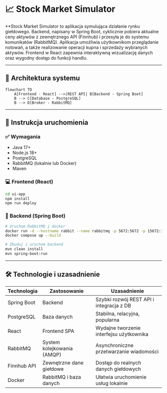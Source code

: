 # 📈 Stock Market Simulator

**Stock Market Simulator to aplikacja symulująca działanie rynku giełdowego. Backend, napisany w Spring Boot, cyklicznie pobiera aktualne ceny aktywów z zewnętrznego API (Finnhub) i przesyła je do systemu komunikatów (RabbitMQ). Aplikacja umożliwia użytkownikom przeglądanie notowań, a także realizowanie operacji kupna i sprzedaży wybranych aktywów. Frontend w React zapewnia interaktywną wizualizację danych oraz wygodny dostęp do funkcji handlu.

---

## 🧩 Architektura systemu

```mermaid
flowchart TD
    A[Frontend - React] -->|REST API| B[Backend - Spring Boot]
    B --> C[Database - PostgreSQL]
    B --> D[Broker - RabbitMQ]
```

---

## 🚀 Instrukcja uruchomienia

### ✅ Wymagania

- Java 17+
- Node.js 18+
- PostgreSQL
- RabbitMQ (lokalnie lub Docker)
- Maven

### 💻 Frontend (React)

```bash
cd ui-app
npm install
npm run deploy
```
### 🔧 Backend (Spring Boot)

```bash
# Uruchom RabbitMQ i docker
docker run -d --hostname rabbit --name rabbitmq -p 5672:5672 -p 15672:15672 rabbitmq:3-management
docker compose up --build

# Zbuduj i uruchom backend
mvn clean install
mvn spring-boot:run
```

---

## 🛠️ Technologie i uzasadnienie

| Technologia      | Zastosowanie                           | Uzasadnienie                              |
|------------------|----------------------------------------|--------------------------------------------|
| Spring Boot      | Backend                                | Szybki rozwój REST API i integracja z DB  |
| PostgreSQL       | Baza danych                            | Stabilna, relacyjna, popularna             |
| React            | Frontend SPA                           | Wydajne tworzenie interfejsu użytkownika   |
| RabbitMQ         | System kolejkowania (AMQP)             | Asynchroniczne przetwarzanie wiadomości   |
| Finnhub API      | Zewnętrzne dane giełdowe               | Dostęp do realnych danych giełdowych       |
| Docker           | RabbitMQ i baza danych                 | Ułatwia uruchomienie usług lokalnie       |

